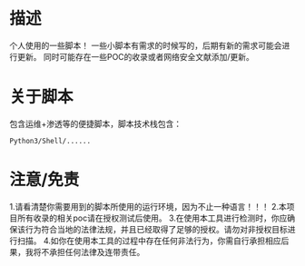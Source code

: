 # 描述
个人使用的一些脚本！
一些小脚本有需求的时候写的，后期有新的需求可能会进行更新。
同时可能存在一些POC的收录或者网络安全文献添加/更新。

# 关于脚本
包含运维+渗透等的便捷脚本，脚本技术栈包含：
```
Python3/Shell/......
```

# 注意/免责
1.请看清楚你需要用到的脚本所使用的运行环境，因为不止一种语言！！！
2.本项目所有收录的相关poc请在授权测试后使用。
3.在使用本工具进行检测时，你应确保该行为符合当地的法律法规，并且已经取得了足够的授权。请勿对非授权目标进行扫描。
4.如你在使用本工具的过程中存在任何非法行为，你需自行承担相应后果，我将不承担任何法律及连带责任。
